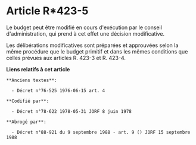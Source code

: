 # Article R*423-5

Le budget peut être modifié en cours d'exécution par le conseil d'administration, qui prend à cet effet une décision
modificative.

Les délibérations modificatives sont préparées et approuvées selon la même procédure que le budget primitif et dans les mêmes
conditions que celles prévues aux articles R. 423-3 et R. 423-4.

**Liens relatifs à cet article**

	**Anciens textes**:

	  - Décret n°76-525 1976-06-15 art. 4

	**Codifié par**:

	  - Décret n°78-622 1978-05-31 JORF 8 juin 1978

	**Abrogé par**:

	  - Décret n°88-921 du 9 septembre 1988 - art. 9 () JORF 15 septembre 1988
